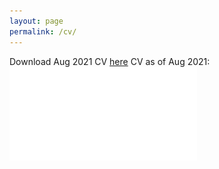 ```yaml
---
layout: page
permalink: /cv/
---
```


Download Aug 2021 CV [here](https://github.com/jheilbron/jheilbron.github.io/raw/master/downloads/heilbron_cv.pdf)
CV as of Aug 2021:
![My helpful screenshot](/downloads/heilbron_cv.pdf)



